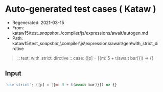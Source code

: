 # Auto-generated test cases ( Kataw )
- Regenerated: 2021-03-15
- From: kataw15\test\__snapshot__/compiler/js/expressions/await/autogen.md
- Path: kataw15\test\__snapshot__\compiler\js\expressions\await\gen\with_strict_dirctive
> :: test: with_strict_dirctive
> :: case: ([p] = [{m: 5 + t(await bar)}]) => {}
## Input

`````js
'use strict'; ([p] = [{m: 5 + t(await bar)}]) => {}
`````
